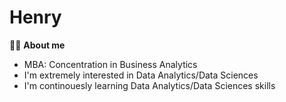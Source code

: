 # Henry


:man_student: **About me**
- MBA: Concentration in Business Analytics
- I'm extremely interested in Data Analytics/Data Sciences 
- I'm continouesly learning Data Analytics/Data Sciences skills

